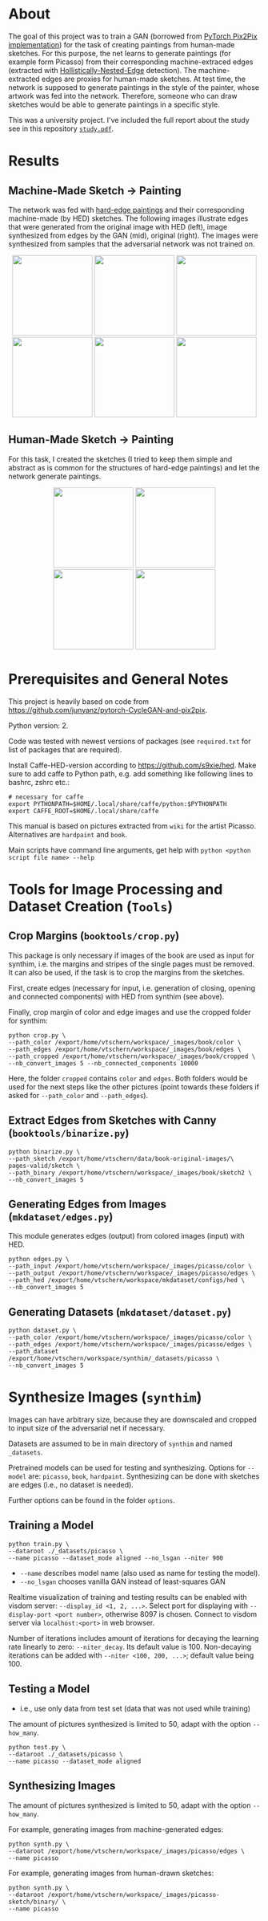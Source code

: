 
# About

The goal of this project was to train a GAN (borrowed from [PyTorch Pix2Pix implementation](https://github.com/junyanz/pytorch-CycleGAN-and-pix2pix)) for the task of creating paintings from human-made sketches. For this purpose, the net learns to generate paintings (for example form Picasso) from their corresponding machine-extraced edges (extracted with [Hollistically-Nested-Edge](https://github.com/s9xie/hed) detection). The machine-extracted edges are proxies for human-made sketches. At test time, the network is supposed to generate paintings in the style of the painter, whose artwork was fed into the network. Therefore, someone who can draw sketches would be able to generate paintings in a specific style.

This was a university project. I've included the full report about the study see in this repository [`study.pdf`](https://github.com/dichotomies/synthim/blob/master/study.pdf).

# Results

## Machine-Made Sketch -> Painting

The network was fed with [hard-edge paintings](https://en.wikipedia.org/wiki/Hard-edge_painting) and their corresponding machine-made (by HED) sketches. The following images illustrate edges that were generated from the original image with HED (left), image synthesized from edges by the GAN (mid), original (right). The images were synthesized from samples that the adversarial network was not trained on.

<p align="center">
  <img src="https://raw.githubusercontent.com/dichotomies/synthim/master/results/hardpaint-edges/test_latest/images/ellsworth-kelly_yellow-over-dark-blue-1965_real_A.png" width="160" />
  <img src="https://raw.githubusercontent.com/dichotomies/synthim/master/results/hardpaint-edges/test_latest/images/ellsworth-kelly_yellow-over-dark-blue-1965_fake_B.png" width="160" />
  <img src="https://raw.githubusercontent.com/dichotomies/synthim/master/results/hardpaint-edges/test_latest/images/ellsworth-kelly_yellow-over-dark-blue-1965_real_B.png" width="160" />
  </br>
  <img src="https://raw.githubusercontent.com/dichotomies/synthim/master/results/hardpaint-edges/test_latest/images/frank-stella_pilica-ii-1973_real_A.png" width="160" />
  <img src="https://raw.githubusercontent.com/dichotomies/synthim/master/results/hardpaint-edges/test_latest/images/frank-stella_pilica-ii-1973_fake_B.png" width="160" />
  <img src="https://raw.githubusercontent.com/dichotomies/synthim/master/results/hardpaint-edges/test_latest/images/frank-stella_pilica-ii-1973_real_B.png" width="160" />
</p>

## Human-Made Sketch -> Painting

For this task, I created the sketches (I tried to keep them simple and abstract as is common for the structures of hard-edge paintings) and let the network generate paintings.

<p align="center">
  <img src="https://raw.githubusercontent.com/dichotomies/synthim/master/results/hardpaint-sketch/test_latest/images/hpaint-7_real_A.png" width="160" />
  <img src="https://raw.githubusercontent.com/dichotomies/synthim/master/results/hardpaint-sketch/test_latest/images/hpaint-7_fake_B.png" width="160" />
  </br>
  <img src="https://raw.githubusercontent.com/dichotomies/synthim/master/results/hardpaint-sketch/test_latest/images/hpaint-5_real_A.png" width="160" />
  <img src="https://raw.githubusercontent.com/dichotomies/synthim/master/results/hardpaint-sketch/test_latest/images/hpaint-5_fake_B.png" width="160" />
</p>

# Prerequisites and General Notes

This project is heavily based on code from https://github.com/junyanz/pytorch-CycleGAN-and-pix2pix.

Python version: 2.

Code was tested with newest versions of packages (see `required.txt` for list 
of packages that are required).

Install Caffe-HED-version according to https://github.com/s9xie/hed. Make sure
to add caffe to Python path, e.g. add something like following lines to bashrc,
zshrc etc.:

```
# necessary for caffe
export PYTHONPATH=$HOME/.local/share/caffe/python:$PYTHONPATH
export CAFFE_ROOT=$HOME/.local/share/caffe
```

This manual is based on pictures extracted from `wiki` for the artist Picasso.
Alternatives are `hardpaint` and `book`.

Main scripts have command line arguments, get help with `python <python 
script file name> --help`

# Tools for Image Processing and Dataset Creation (`Tools`)

## Crop Margins (`booktools/crop.py`)

This package is only necessary if images of the book are used as input for
synthim, i.e. the margins and stripes of the single pages must be removed. It
can also be used, if the task is to crop the margins from the sketches.

First, create edges (necessary for input, i.e. generation of closing, opening
and connected components) with HED from synthim (see above).

Finally, crop margin of color and edge images and use the cropped folder for
synthim:

```
python crop.py \
--path_color /export/home/vtschern/workspace/_images/book/color \
--path_edges /export/home/vtschern/workspace/_images/book/edges \
--path_cropped /export/home/vtschern/workspace/_images/book/cropped \
--nb_convert_images 5 --nb_connected_components 10000
```

Here, the folder `cropped` contains `color` and `edges`. Both folders would
be used for the next steps like the other pictures (point towards these 
folders if asked for `--path_color` and `--path_edges`).


## Extract Edges from Sketches with Canny (`booktools/binarize.py`)

```
python binarize.py \
--path_sketch /export/home/vtschern/data/book-original-images/\
pages-valid/sketch \
--path_binary /export/home/vtschern/workspace/_images/book/sketch2 \
--nb_convert_images 5
```

## Generating Edges from Images (`mkdataset/edges.py`)

This module generates edges (output) from colored images (input) with HED.

```
python edges.py \
--path_input /export/home/vtschern/workspace/_images/picasso/color \
--path_output /export/home/vtschern/workspace/_images/picasso/edges \
--path_hed /export/home/vtschern/workspace/mkdataset/configs/hed \
--nb_convert_images 5
```

## Generating Datasets (`mkdataset/dataset.py`)

```
python dataset.py \
--path_color /export/home/vtschern/workspace/_images/picasso/color \
--path_edges /export/home/vtschern/workspace/_images/picasso/edges \
--path_dataset /export/home/vtschern/workspace/synthim/_datasets/picasso \
--nb_convert_images 5
```

# Synthesize Images (`synthim`)

Images can have arbitrary size, because they are downscaled and cropped to
input size of the adversarial net if necessary.

Datasets are assumed to be in main directory of `synthim` and named `_datasets`.

Pretrained models can be used for testing and synthesizing. Options for 
`--model` are: `picasso`, `book`, `hardpaint`. Synthesizing can be done with
sketches are edges (i.e., no dataset is needed). 

Further options can be found in the folder `options`.

## Training a Model

```
python train.py \
--dataroot ./_datasets/picasso \
--name picasso --dataset_mode aligned --no_lsgan --niter 900 
```

- `--name` describes model name (also used as name for testing the model).
- `--no_lsgan` chooses vanilla GAN instead of least-squares GAN

Realtime visualization of training and testing results can be enabled with
visdom server: `--display_id <1, 2, ...>`. Select port for
displaying with `--display-port <port number>`, otherwise 8097 is chosen.
Connect to visdom server via `localhost:<port>` in web browser.

Number of iterations includes amount of iterations for decaying the learning
rate linearly to zero: `--niter_decay`. Its default value is 100. Non-decaying
iterations can be added with `--niter <100, 200, ...>`; default value being
100.

## Testing a Model

- i.e., use only data from test set (data that was not used while training)

The amount of pictures synthesized is limited to 50, adapt with the option 
`--how_many`.

```
python test.py \
--dataroot ./_datasets/picasso \
--name picasso --dataset_mode aligned
```

## Synthesizing Images

The amount of pictures synthesized is limited to 50, adapt with the option 
`--how_many`.

For example, generating images from machine-generated edges:

```
python synth.py \
--dataroot /export/home/vtschern/workspace/_images/picasso/edges \
--name picasso
```

For example, generating images from human-drawn sketches:

```
python synth.py \
--dataroot /export/home/vtschern/workspace/_images/picasso-sketch/binary/ \
--name picasso
```

